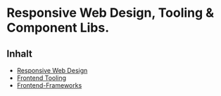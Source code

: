 # Responsive Web Design, Tooling & Component Libs.

## Inhalt

* [Responsive Web Design](./responsive-design.md)
* [Frontend Tooling](./tooling.md)
* [Frontend-Frameworks](./frontend-frameworks.md)
